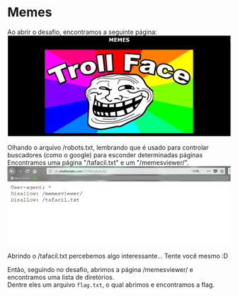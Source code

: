 # Memes
Ao abrir o desafio, encontramos a seguinte página:
![memesIntro](../images/memesIntro.png)

Olhando o arquivo /robots.txt, lembrando que é usado para controlar buscadores (como o google) para esconder determinadas páginas
Encontramos uma página "/tafacil.txt" e um "/memesviewer/". <br>
![robotstxt](../images/robotsMemes.png)

Abrindo o /tafacil.txt percebemos algo interessante... Tente você mesmo :D <br>

Então, seguindo no desafio, abrimos a página /memesviewer/ e encontramos uma lista de diretórios. <br>
Dentre eles um arquivo `flag.txt`, o qual abrimos e encontramos a flag.
